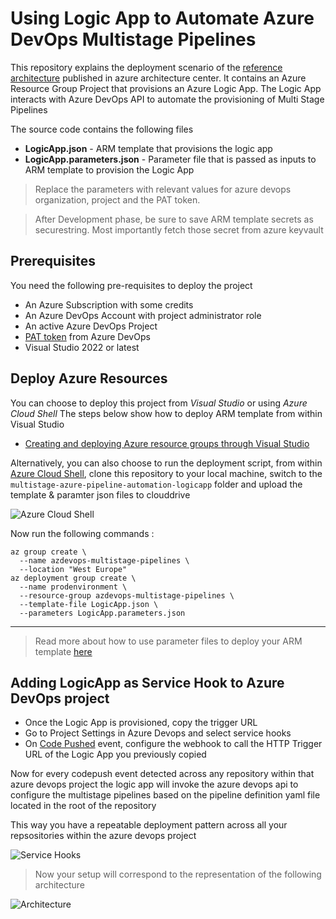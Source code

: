 # Using Logic App to Automate Azure DevOps Multistage Pipelines 

This repository explains the deployment scenario of the [reference architecture](https://docs.microsoft.com/en-us/azure/architecture/example-scenario/devops/automate-azure-pipelines) published in azure architecture center. It contains an Azure Resource Group Project that provisions an Azure Logic App. The Logic App interacts with Azure DevOps API to automate the provisioning of Multi Stage Pipelines

The source code contains the following files

- **LogicApp.json** - ARM template that provisions the logic app
- **LogicApp.parameters.json** - Parameter file that is passed as inputs to ARM template to provision the Logic App

>Replace the parameters with relevant values for azure devops organization, project and the PAT token.

>After Development phase, be sure to save ARM template secrets as securestring. Most importantly fetch those secret from azure keyvault

## Prerequisites

You need the following pre-requisites to deploy the project

- An Azure Subscription with some credits
- An Azure DevOps Account with project administrator role
- An active Azure DevOps Project
- [PAT token](https://docs.microsoft.com/en-us/azure/devops/organizations/accounts/use-personal-access-tokens-to-authenticate?view=azure-devops&tabs=preview-page#create-a-pat) from Azure DevOps
- Visual Studio 2022 or latest

## Deploy Azure Resources

You can choose to deploy this project from *Visual Studio* or using *Azure Cloud Shell*
The steps below show how to deploy ARM template from within Visual Studio

 - [Creating and deploying Azure resource groups through Visual Studio](https://docs.microsoft.com/en-us/azure/azure-resource-manager/templates/create-visual-studio-deployment-project)
  
Alternatively, you can also choose to run the deployment script, from within [Azure Cloud Shell](https://shell.azure.com), clone this repository to your local machine, switch to the `multistage-azure-pipeline-automation-logicapp` folder and upload the template & paramter json files to clouddrive

![Azure Cloud Shell](screenshots/azure-cloud-shell.png)

Now run the following commands :

```shell
az group create \
  --name azdevops-multistage-pipelines \
  --location "West Europe"
az deployment group create \
  --name prodenvironment \
  --resource-group azdevops-multistage-pipelines \
  --template-file LogicApp.json \
  --parameters LogicApp.parameters.json
```

****

>Read more about how to use parameter files to deploy your ARM template [here](https://docs.microsoft.com/en-us/azure/azure-resource-manager/templates/template-tutorial-use-parameter-file?tabs=azure-cli#deploy-template)

## Adding LogicApp as Service Hook to Azure DevOps project

- Once the Logic App is provisioned, copy the trigger URL
- Go to Project Settings in Azure Devops and select service hooks
- On [Code Pushed](https://docs.microsoft.com/en-us/azure/devops/service-hooks/events?view=azure-devops#git.push) event, configure the webhook to call the HTTP Trigger URL of the Logic App you previously copied

Now for every codepush event detected across any repository within that azure devops project the logic app will invoke the azure devops api to configure the multistage pipelines based on the pipeline definition yaml file located in the root of the repository

This way you have a repeatable deployment pattern across all your repsositories within the azure devops project

![Service Hooks](screenshots/servicehooks-azuredevops.png)

>Now your setup will correspond to the representation of the following architecture

![Architecture](screenshots/automating_multistage_azure_pipelines.png)
